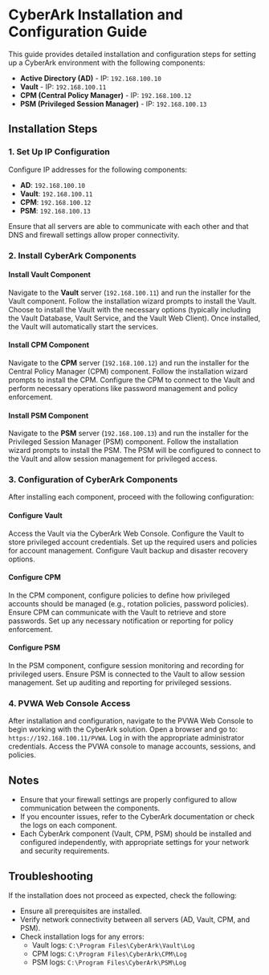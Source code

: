 # CyberArk Installation and Configuration Guide

This guide provides detailed installation and configuration steps for setting up a CyberArk environment with the following components:

- **Active Directory (AD)** - IP: `192.168.100.10`
- **Vault** - IP: `192.168.100.11`
- **CPM (Central Policy Manager)** - IP: `192.168.100.12`
- **PSM (Privileged Session Manager)** - IP: `192.168.100.13`

## Installation Steps

### 1. Set Up IP Configuration

Configure IP addresses for the following components:

- **AD**: `192.168.100.10`
- **Vault**: `192.168.100.11`
- **CPM**: `192.168.100.12`
- **PSM**: `192.168.100.13`

Ensure that all servers are able to communicate with each other and that DNS and firewall settings allow proper connectivity.

### 2. Install CyberArk Components

#### Install Vault Component

Navigate to the **Vault** server (`192.168.100.11`) and run the installer for the Vault component. Follow the installation wizard prompts to install the Vault. Choose to install the Vault with the necessary options (typically including the Vault Database, Vault Service, and the Vault Web Client). Once installed, the Vault will automatically start the services.

#### Install CPM Component

Navigate to the **CPM** server (`192.168.100.12`) and run the installer for the Central Policy Manager (CPM) component. Follow the installation wizard prompts to install the CPM. Configure the CPM to connect to the Vault and perform necessary operations like password management and policy enforcement.

#### Install PSM Component

Navigate to the **PSM** server (`192.168.100.13`) and run the installer for the Privileged Session Manager (PSM) component. Follow the installation wizard prompts to install the PSM. The PSM will be configured to connect to the Vault and allow session management for privileged access.

### 3. Configuration of CyberArk Components

After installing each component, proceed with the following configuration:

#### Configure Vault

Access the Vault via the CyberArk Web Console. Configure the Vault to store privileged account credentials. Set up the required users and policies for account management. Configure Vault backup and disaster recovery options.

#### Configure CPM

In the CPM component, configure policies to define how privileged accounts should be managed (e.g., rotation policies, password policies). Ensure CPM can communicate with the Vault to retrieve and store passwords. Set up any necessary notification or reporting for policy enforcement.

#### Configure PSM

In the PSM component, configure session monitoring and recording for privileged users. Ensure PSM is connected to the Vault to allow session management. Set up auditing and reporting for privileged sessions.

### 4. PVWA Web Console Access

After installation and configuration, navigate to the PVWA Web Console to begin working with the CyberArk solution. Open a browser and go to: `https://192.168.100.11/PVWA`. Log in with the appropriate administrator credentials. Access the PVWA console to manage accounts, sessions, and policies.

## Notes

- Ensure that your firewall settings are properly configured to allow communication between the components.
- If you encounter issues, refer to the CyberArk documentation or check the logs on each component.
- Each CyberArk component (Vault, CPM, PSM) should be installed and configured independently, with appropriate settings for your network and security requirements.

## Troubleshooting

If the installation does not proceed as expected, check the following:

- Ensure all prerequisites are installed.
- Verify network connectivity between all servers (AD, Vault, CPM, and PSM).
- Check installation logs for any errors:
  - Vault logs: `C:\Program Files\CyberArk\Vault\Log`
  - CPM logs: `C:\Program Files\CyberArk\CPM\Log`
  - PSM logs: `C:\Program Files\CyberArk\PSM\Log`


   
